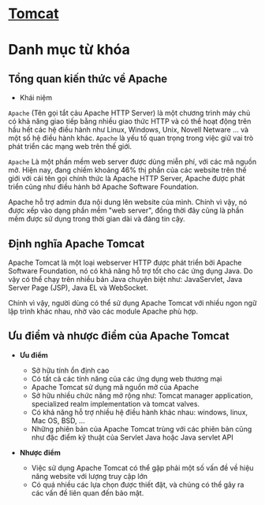 # [**Tomcat**](https://blog.itnavi.com.vn/apache-tomcat-la-gi/)

# Danh mục từ khóa


## Tổng quan kiến thức về Apache

- Khái niệm

`Apache` (Tên gọi tắt cảu Apache HTTP Server) là một chương trình máy chủ có khả năng giao tiếp bằng nhiều giao thức HTTP và có thể hoạt động trên hầu hết các hệ điều hành như Linux, Windows, Unix, Novell Netware ... và một số hệ điều hành khác. `Apache` là yếu tố quan trọng trong việc giữ vai trò phát triển các mạng web trên thế giới.

`Apache` Là một phần mềm web server được dùng miễn phí, với các mã nguồn mở. Hiện nay, đang chiếm khoảng 46% thị phần của các website trên thế giới với cái tên gọi chính thức là Apache HTTP Server, Apache được phát triển cũng như điều hành bở Apache Software Foundation.

Apache hỗ trợ admin đưa nội dung lên website của mình. Chính vì vậy, nó được xếp vào dạng phần mềm "web server", đồng thời đây cũng là phần mềm được sử dụng trong thời gian dài và đáng tin cậy.

## Định nghĩa Apache Tomcat

Apache Tomcat là một loại webserver HTTP được phát triển bởi Apache Software Foundation, nó có khả năng hỗ trợ tốt cho các ứng dụng Java. Do vậy có thể chạy trên nhiều bản Java chuyên biệt như: JavaServlet, Java Server Page (JSP), Java EL và WebSocket.

Chính vì vậy, người dùng có thể sử dụng Apache Tomcat với nhiều ngon ngữ lập trình khác nhau, nhờ vào các module Apache phù hợp.

## Ưu điểm và nhược điểm của Apache Tomcat

- **Ưu điểm**
  + Sở hữu tính ổn định cao
  + Có tất cả các tính năng của các ứng dụng web thương mại
  + Apache Tomcat sử dụng mã nguồn mở của Apache
  + Sở hữu nhiều chức năng mở rộng như: Tomcat manager application, specialized realm implementation và tomcat valves.
  + Có khả năng hỗ trợ nhiều hệ điều hành khác nhau: windows, linux, Mac OS, BSD, ...
  + Những phiên bản của Apache Tomcat trùng với các phiên bản cũng như đặc điểm kỹ thuật của Servlet Java hoặc Java servlet API

- **Nhược điểm**
  + Việc sử dụng Apache Tomcat có thể gặp phải một số vấn đề về hiệu năng website với lượng truy cập lớn
  + Có quá nhiều các lựa chọn được thiết đặt, và chúng có thể gây ra các vấn đề liên quan đến bảo mật.
